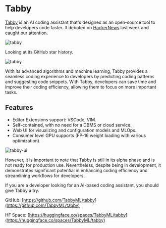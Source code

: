 # Tabby

[Tabby](http://github.com/TabbyML/tabby) is an AI coding assistant that's designed as an open-source tool to help developers code faster. It debuted on [HackerNews](https://news.ycombinator.com/item?id=35470915) last week and caught our attention.

![tabby](/assets/blog/tabby/hn.webp)

Looking at its GitHub star history.

![tabby](/assets/blog/tabby/tabby.webp)

With its advanced algorithms and machine learning, Tabby provides a seamless coding experience to developers by predicting coding patterns and suggesting code snippets. With Tabby, developers can save time and improve their coding efficiency, allowing them to focus on more important tasks.

## Features

-   Editor Extensions support: VSCode, VIM.
-   Self-contained, with no need for a DBMS or cloud service.
-   Web UI for visualizing and configuration models and MLOps.
-   Consumer level GPU supports (FP-16 weight loading with various optimization).

![tabby-ui](/assets/blog/tabby/tabby-ui.gif)

However, it is important to note that Tabby is still in its alpha phase and is not ready for production use. Nevertheless, despite being in development, it demonstrates significant potential in enhancing coding efficiency and streamlining workflows for developers.

If you are a developer looking for an AI-based coding assistant, you should give Tabby a try.

GitHub: [https://github.com/TabbyML/tabby](https://github.com/TabbyML/tabby)

HF Space: [https://huggingface.co/spaces/TabbyML/tabby](https://huggingface.co/spaces/TabbyML/tabby)
